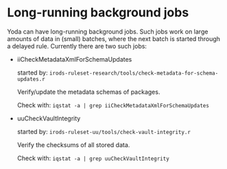 # Long-running background jobs
Yoda can have long-running background jobs. Such jobs work on large amounts of
data in (small) batches, where the next batch is started through a delayed rule.
Currently there are two such jobs:

* iiCheckMetadataXmlForSchemaUpdates

  started by: `irods-ruleset-research/tools/check-metadata-for-schema-updates.r`

  Verify/update the metadata schemas of packages.

  Check with: `iqstat -a | grep iiCheckMetadataXmlForSchemaUpdates`

* uuCheckVaultIntegrity

  started by: `irods-ruleset-uu/tools/check-vault-integrity.r`

  Verify the checksums of all stored data.

  Check with: `iqstat -a | grep uuCheckVaultIntegrity`
